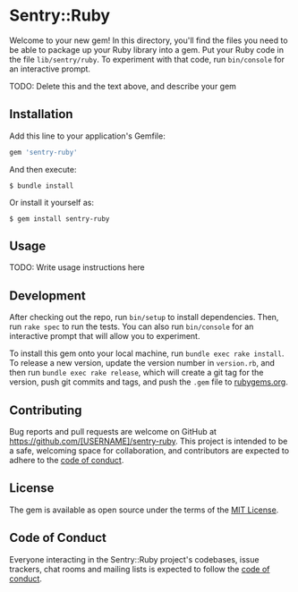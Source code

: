 # Sentry::Ruby

Welcome to your new gem! In this directory, you'll find the files you need to be able to package up your Ruby library into a gem. Put your Ruby code in the file `lib/sentry/ruby`. To experiment with that code, run `bin/console` for an interactive prompt.

TODO: Delete this and the text above, and describe your gem

## Installation

Add this line to your application's Gemfile:

```ruby
gem 'sentry-ruby'
```

And then execute:

    $ bundle install

Or install it yourself as:

    $ gem install sentry-ruby

## Usage

TODO: Write usage instructions here

## Development

After checking out the repo, run `bin/setup` to install dependencies. Then, run `rake spec` to run the tests. You can also run `bin/console` for an interactive prompt that will allow you to experiment.

To install this gem onto your local machine, run `bundle exec rake install`. To release a new version, update the version number in `version.rb`, and then run `bundle exec rake release`, which will create a git tag for the version, push git commits and tags, and push the `.gem` file to [rubygems.org](https://rubygems.org).

## Contributing

Bug reports and pull requests are welcome on GitHub at https://github.com/[USERNAME]/sentry-ruby. This project is intended to be a safe, welcoming space for collaboration, and contributors are expected to adhere to the [code of conduct](https://github.com/[USERNAME]/sentry-ruby/blob/master/CODE_OF_CONDUCT.md).


## License

The gem is available as open source under the terms of the [MIT License](https://opensource.org/licenses/MIT).

## Code of Conduct

Everyone interacting in the Sentry::Ruby project's codebases, issue trackers, chat rooms and mailing lists is expected to follow the [code of conduct](https://github.com/[USERNAME]/sentry-ruby/blob/master/CODE_OF_CONDUCT.md).
